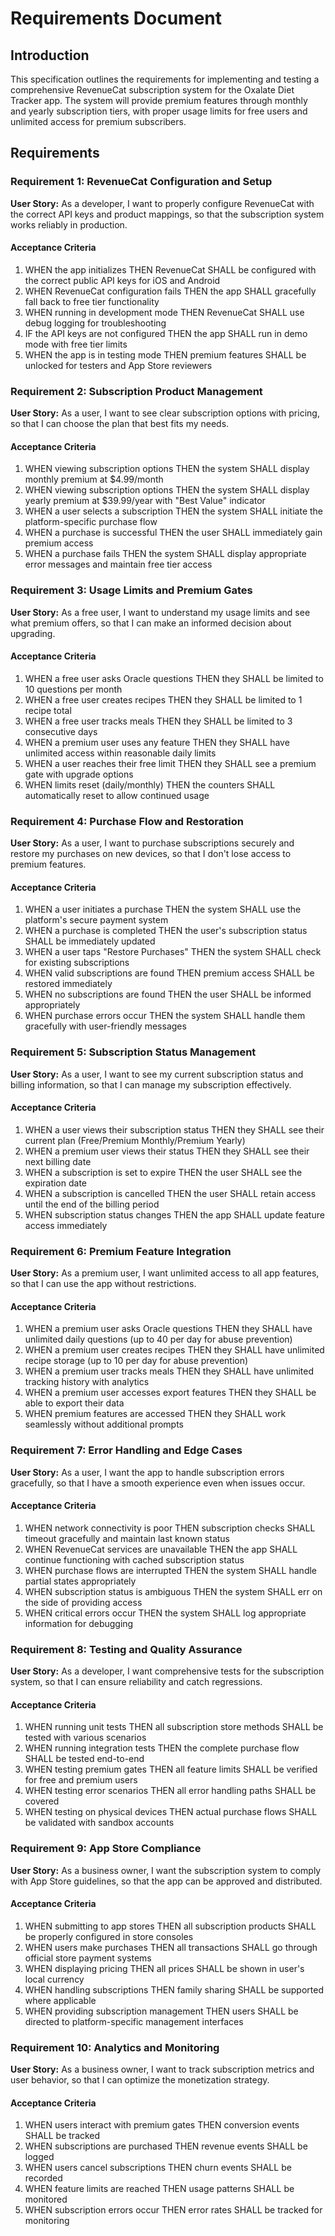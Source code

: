 # Requirements Document

## Introduction

This specification outlines the requirements for implementing and testing a comprehensive RevenueCat subscription system for the Oxalate Diet Tracker app. The system will provide premium features through monthly and yearly subscription tiers, with proper usage limits for free users and unlimited access for premium subscribers.

## Requirements

### Requirement 1: RevenueCat Configuration and Setup

**User Story:** As a developer, I want to properly configure RevenueCat with the correct API keys and product mappings, so that the subscription system works reliably in production.

#### Acceptance Criteria

1. WHEN the app initializes THEN RevenueCat SHALL be configured with the correct public API keys for iOS and Android
2. WHEN RevenueCat configuration fails THEN the app SHALL gracefully fall back to free tier functionality
3. WHEN running in development mode THEN RevenueCat SHALL use debug logging for troubleshooting
4. IF the API keys are not configured THEN the app SHALL run in demo mode with free tier limits
5. WHEN the app is in testing mode THEN premium features SHALL be unlocked for testers and App Store reviewers

### Requirement 2: Subscription Product Management

**User Story:** As a user, I want to see clear subscription options with pricing, so that I can choose the plan that best fits my needs.

#### Acceptance Criteria

1. WHEN viewing subscription options THEN the system SHALL display monthly premium at $4.99/month
2. WHEN viewing subscription options THEN the system SHALL display yearly premium at $39.99/year with "Best Value" indicator
3. WHEN a user selects a subscription THEN the system SHALL initiate the platform-specific purchase flow
4. WHEN a purchase is successful THEN the user SHALL immediately gain premium access
5. WHEN a purchase fails THEN the system SHALL display appropriate error messages and maintain free tier access

### Requirement 3: Usage Limits and Premium Gates

**User Story:** As a free user, I want to understand my usage limits and see what premium offers, so that I can make an informed decision about upgrading.

#### Acceptance Criteria

1. WHEN a free user asks Oracle questions THEN they SHALL be limited to 10 questions per month
2. WHEN a free user creates recipes THEN they SHALL be limited to 1 recipe total
3. WHEN a free user tracks meals THEN they SHALL be limited to 3 consecutive days
4. WHEN a premium user uses any feature THEN they SHALL have unlimited access within reasonable daily limits
5. WHEN a user reaches their free limit THEN they SHALL see a premium gate with upgrade options
6. WHEN limits reset (daily/monthly) THEN the counters SHALL automatically reset to allow continued usage

### Requirement 4: Purchase Flow and Restoration

**User Story:** As a user, I want to purchase subscriptions securely and restore my purchases on new devices, so that I don't lose access to premium features.

#### Acceptance Criteria

1. WHEN a user initiates a purchase THEN the system SHALL use the platform's secure payment system
2. WHEN a purchase is completed THEN the user's subscription status SHALL be immediately updated
3. WHEN a user taps "Restore Purchases" THEN the system SHALL check for existing subscriptions
4. WHEN valid subscriptions are found THEN premium access SHALL be restored immediately
5. WHEN no subscriptions are found THEN the user SHALL be informed appropriately
6. WHEN purchase errors occur THEN the system SHALL handle them gracefully with user-friendly messages

### Requirement 5: Subscription Status Management

**User Story:** As a user, I want to see my current subscription status and billing information, so that I can manage my subscription effectively.

#### Acceptance Criteria

1. WHEN a user views their subscription status THEN they SHALL see their current plan (Free/Premium Monthly/Premium Yearly)
2. WHEN a premium user views their status THEN they SHALL see their next billing date
3. WHEN a subscription is set to expire THEN the user SHALL see the expiration date
4. WHEN a subscription is cancelled THEN the user SHALL retain access until the end of the billing period
5. WHEN subscription status changes THEN the app SHALL update feature access immediately

### Requirement 6: Premium Feature Integration

**User Story:** As a premium user, I want unlimited access to all app features, so that I can use the app without restrictions.

#### Acceptance Criteria

1. WHEN a premium user asks Oracle questions THEN they SHALL have unlimited daily questions (up to 40 per day for abuse prevention)
2. WHEN a premium user creates recipes THEN they SHALL have unlimited recipe storage (up to 10 per day for abuse prevention)
3. WHEN a premium user tracks meals THEN they SHALL have unlimited tracking history with analytics
4. WHEN a premium user accesses export features THEN they SHALL be able to export their data
5. WHEN premium features are accessed THEN they SHALL work seamlessly without additional prompts

### Requirement 7: Error Handling and Edge Cases

**User Story:** As a user, I want the app to handle subscription errors gracefully, so that I have a smooth experience even when issues occur.

#### Acceptance Criteria

1. WHEN network connectivity is poor THEN subscription checks SHALL timeout gracefully and maintain last known status
2. WHEN RevenueCat services are unavailable THEN the app SHALL continue functioning with cached subscription status
3. WHEN purchase flows are interrupted THEN the system SHALL handle partial states appropriately
4. WHEN subscription status is ambiguous THEN the system SHALL err on the side of providing access
5. WHEN critical errors occur THEN the system SHALL log appropriate information for debugging

### Requirement 8: Testing and Quality Assurance

**User Story:** As a developer, I want comprehensive tests for the subscription system, so that I can ensure reliability and catch regressions.

#### Acceptance Criteria

1. WHEN running unit tests THEN all subscription store methods SHALL be tested with various scenarios
2. WHEN running integration tests THEN the complete purchase flow SHALL be tested end-to-end
3. WHEN testing premium gates THEN all feature limits SHALL be verified for free and premium users
4. WHEN testing error scenarios THEN all error handling paths SHALL be covered
5. WHEN testing on physical devices THEN actual purchase flows SHALL be validated with sandbox accounts

### Requirement 9: App Store Compliance

**User Story:** As a business owner, I want the subscription system to comply with App Store guidelines, so that the app can be approved and distributed.

#### Acceptance Criteria

1. WHEN submitting to app stores THEN all subscription products SHALL be properly configured in store consoles
2. WHEN users make purchases THEN all transactions SHALL go through official store payment systems
3. WHEN displaying pricing THEN all prices SHALL be shown in user's local currency
4. WHEN handling subscriptions THEN family sharing SHALL be supported where applicable
5. WHEN providing subscription management THEN users SHALL be directed to platform-specific management interfaces

### Requirement 10: Analytics and Monitoring

**User Story:** As a business owner, I want to track subscription metrics and user behavior, so that I can optimize the monetization strategy.

#### Acceptance Criteria

1. WHEN users interact with premium gates THEN conversion events SHALL be tracked
2. WHEN subscriptions are purchased THEN revenue events SHALL be logged
3. WHEN users cancel subscriptions THEN churn events SHALL be recorded
4. WHEN feature limits are reached THEN usage patterns SHALL be monitored
5. WHEN subscription errors occur THEN error rates SHALL be tracked for monitoring